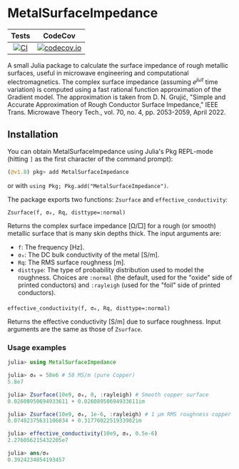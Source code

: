 # MetalSurfaceImpedance

| **Tests**     | **CodeCov**  |
|:--------:|:-------:|
|[![CI](https://github.com/simonp0420/MetalSurfaceImpedance.jl/workflows/CI/badge.svg?branch=main)](https://github.com/simonp0420/MetalSurfaceImpedance.jl/actions) | [![codecov.io](https://codecov.io/github/simonp0420/MetalSurfaceImpedance.jl/coverage.svg?branch=main)](https://codecov.io/github/simonp0420/MetalSurfaceImpedance.jl?branch=main) |


A small Julia package to calculate the surface impedance of rough metallic surfaces, useful in microwave
engineering and computational electromagnetics.  The complex surface impedance (assuming $e^{j\omega t}$ time variation) is computed using a fast rational function approximation of the Gradient model.  The approximation is taken from D. N. Grujić, "Simple and Accurate Approximation of Rough Conductor Surface Impedance," IEEE Trans. Microwave Theory Tech., vol. 70, no. 4, pp. 2053-2059, April 2022.


## Installation
You can obtain MetalSurfaceImpedance using Julia's Pkg REPL-mode (hitting `]` as the first character of the command prompt):

```julia
(@v1.8) pkg> add MetalSurfaceImpedance
```

or with `using Pkg; Pkg.add("MetalSurfaceImpedance")`.


The package exports two functions: `Zsurface` and `effective_conductivity`: 

    Zsurface(f, σ₀, Rq, disttype=:normal)

Returns the complex surface impedance [Ω/□] for a rough (or smooth) metallic surface that is many skin depths thick.  The input arguments are:
* `f`:  The frequency [Hz].
* `σ₀`: The DC bulk conductivity of the metal [S/m].
* `Rq`: The RMS surface roughness [m]. 
* `disttype`: The type of probability distribution used to model the roughness.  Choices are `:normal` (the default, used for the "oxide" side of printed conductors) and `:rayleigh` (used for the "foil" side of printed conductors).
  
  
####
    effective_conductivity(f, σ₀, Rq, disttype=:normal)

Returns the effective conductivity [S/m] due to surface roughness.  Input arguments are the same as those of `Zsurface`.

### Usage examples

```julia
julia> using MetalSurfaceImpedance

julia> σ₀ = 58e6 # 58 MS/m (pure Copper)
5.8e7

julia> Zsurface(10e9, σ₀, 0, :rayleigh) # Smooth copper surface
0.02608950694933611 + 0.02608950694933611im

julia> Zsurface(10e9, σ₀, 1e-6, :rayleigh) # 1 μm RMS roughness copper surface
0.07482375631106834 + 0.3177602251933982im

julia> effective_conductivity(10e9, σ₀, 0.5e-6)
2.276056215432205e7

julia> ans/σ₀
0.3924234854193457
```
